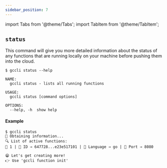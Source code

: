 ```yaml
---
sidebar_position: 7
---
```


import Tabs from '@theme/Tabs';
import TabItem from '@theme/TabItem';

## `status`

This command will give you more detailed information about the status of any functions that are running locally on your machine before pushing them into the cloud.

```
$ gccli status --help
```

```
NAME:
  gccli status - lists all running functions

USAGE:
  gccli status [command options]

OPTIONS:
  --help, -h  show help
```

#### Example
<cliWindow>

```text {1}
$ gccli status 
👷 Obtaining information...
🔍 List of active functions:
👔 1 | 📌 ID → 647728...e23e517101 | 🔆 Language → go | 🧭 Port → 8080

😁 Let's get creating more!
👉 Use 'gccli function init'
```

</cliWindow>